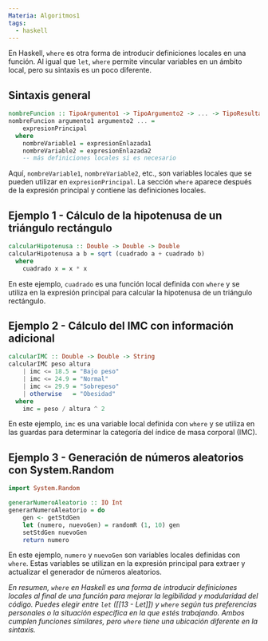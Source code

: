 ```yaml
---
Materia: Algoritmos1
tags:
  - haskell
---
```

En Haskell, `where` es otra forma de introducir definiciones locales en una función. Al igual que `let`, `where` permite vincular variables en un ámbito local, pero su sintaxis es un poco diferente.
## Sintaxis general
```haskell
nombreFuncion :: TipoArgumento1 -> TipoArgumento2 -> ... -> TipoResultado
nombreFuncion argumento1 argumento2 ... =
    expresionPrincipal
  where
    nombreVariable1 = expresionEnlazada1
    nombreVariable2 = expresionEnlazada2
    -- más definiciones locales si es necesario
```
Aquí, `nombreVariable1`, `nombreVariable2`, etc., son variables locales que se pueden utilizar en `expresionPrincipal`. La sección `where` aparece después de la expresión principal y contiene las definiciones locales.
## Ejemplo 1 - Cálculo de la hipotenusa de un triángulo rectángulo
```haskell
calcularHipotenusa :: Double -> Double -> Double
calcularHipotenusa a b = sqrt (cuadrado a + cuadrado b)
  where
    cuadrado x = x * x
```
En este ejemplo, `cuadrado` es una función local definida con `where` y se utiliza en la expresión principal para calcular la hipotenusa de un triángulo rectángulo.
## Ejemplo 2 - Cálculo del IMC con información adicional
```haskell
calcularIMC :: Double -> Double -> String
calcularIMC peso altura
    | imc <= 18.5 = "Bajo peso"
    | imc <= 24.9 = "Normal"
    | imc <= 29.9 = "Sobrepeso"
    | otherwise   = "Obesidad"
  where
    imc = peso / altura ^ 2
```
En este ejemplo, `imc` es una variable local definida con `where` y se utiliza en las guardas para determinar la categoría del índice de masa corporal (IMC).
## Ejemplo 3 - Generación de números aleatorios con System.Random
```haskell
import System.Random

generarNumeroAleatorio :: IO Int
generarNumeroAleatorio = do
    gen <- getStdGen
    let (numero, nuevoGen) = randomR (1, 10) gen
    setStdGen nuevoGen
    return numero
```
En este ejemplo, `numero` y `nuevoGen` son variables locales definidas con `where`. Estas variables se utilizan en la expresión principal para extraer y actualizar el generador de números aleatorios.

*En resumen, `where` en Haskell es una forma de introducir definiciones locales al final de una función para mejorar la legibilidad y modularidad del código. Puedes elegir entre `let` ([[13 - Let]]) y `where` según tus preferencias personales o la situación específica en la que estés trabajando. Ambos cumplen funciones similares, pero `where` tiene una ubicación diferente en la sintaxis.*